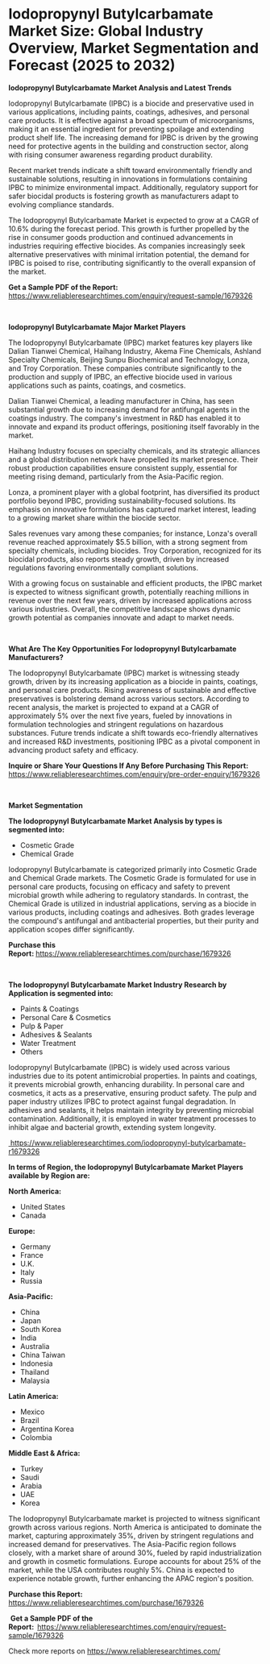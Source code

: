 <p><h1>Iodopropynyl Butylcarbamate Market Size: Global Industry Overview, Market Segmentation and Forecast (2025 to 2032)</h1></p><p><strong>Iodopropynyl Butylcarbamate Market Analysis and Latest Trends</strong></p>
<p><p>Iodopropynyl Butylcarbamate (IPBC) is a biocide and preservative used in various applications, including paints, coatings, adhesives, and personal care products. It is effective against a broad spectrum of microorganisms, making it an essential ingredient for preventing spoilage and extending product shelf life. The increasing demand for IPBC is driven by the growing need for protective agents in the building and construction sector, along with rising consumer awareness regarding product durability.</p><p>Recent market trends indicate a shift toward environmentally friendly and sustainable solutions, resulting in innovations in formulations containing IPBC to minimize environmental impact. Additionally, regulatory support for safer biocidal products is fostering growth as manufacturers adapt to evolving compliance standards.</p><p>The Iodopropynyl Butylcarbamate Market is expected to grow at a CAGR of 10.6% during the forecast period. This growth is further propelled by the rise in consumer goods production and continued advancements in industries requiring effective biocides. As companies increasingly seek alternative preservatives with minimal irritation potential, the demand for IPBC is poised to rise, contributing significantly to the overall expansion of the market.</p></p>
<p><strong>Get a Sample PDF of the Report:&nbsp;</strong> <a href="https://www.reliableresearchtimes.com/enquiry/request-sample/1679326?utm_campaign=2627&utm_medium=2&utm_source=Github&utm_content=ia&utm_term=06032025&utm_id=iodopropynyl-butylcarbamate">https://www.reliableresearchtimes.com/enquiry/request-sample/1679326</a></p>
<p>&nbsp;</p>
<p><strong>Iodopropynyl Butylcarbamate Major Market Players</strong></p>
<p><p>The Iodopropynyl Butylcarbamate (IPBC) market features key players like Dalian Tianwei Chemical, Haihang Industry, Akema Fine Chemicals, Ashland Specialty Chemicals, Beijing Sunpu Biochemical and Technology, Lonza, and Troy Corporation. These companies contribute significantly to the production and supply of IPBC, an effective biocide used in various applications such as paints, coatings, and cosmetics.</p><p>Dalian Tianwei Chemical, a leading manufacturer in China, has seen substantial growth due to increasing demand for antifungal agents in the coatings industry. The company's investment in R&D has enabled it to innovate and expand its product offerings, positioning itself favorably in the market.</p><p>Haihang Industry focuses on specialty chemicals, and its strategic alliances and a global distribution network have propelled its market presence. Their robust production capabilities ensure consistent supply, essential for meeting rising demand, particularly from the Asia-Pacific region.</p><p>Lonza, a prominent player with a global footprint, has diversified its product portfolio beyond IPBC, providing sustainability-focused solutions. Its emphasis on innovative formulations has captured market interest, leading to a growing market share within the biocide sector.</p><p>Sales revenues vary among these companies; for instance, Lonza's overall revenue reached approximately $5.5 billion, with a strong segment from specialty chemicals, including biocides. Troy Corporation, recognized for its biocidal products, also reports steady growth, driven by increased regulations favoring environmentally compliant solutions.</p><p>With a growing focus on sustainable and efficient products, the IPBC market is expected to witness significant growth, potentially reaching millions in revenue over the next few years, driven by increased applications across various industries. Overall, the competitive landscape shows dynamic growth potential as companies innovate and adapt to market needs.</p></p>
<p>&nbsp;</p>
<p><strong>What Are The Key Opportunities For Iodopropynyl Butylcarbamate Manufacturers?</strong></p>
<p><p>The Iodopropynyl Butylcarbamate (IPBC) market is witnessing steady growth, driven by its increasing application as a biocide in paints, coatings, and personal care products. Rising awareness of sustainable and effective preservatives is bolstering demand across various sectors. According to recent analysis, the market is projected to expand at a CAGR of approximately 5% over the next five years, fueled by innovations in formulation technologies and stringent regulations on hazardous substances. Future trends indicate a shift towards eco-friendly alternatives and increased R&D investments, positioning IPBC as a pivotal component in advancing product safety and efficacy.</p></p>
<p><strong>Inquire or Share Your Questions If Any Before Purchasing This Report:</strong> <a href="https://www.reliableresearchtimes.com/enquiry/pre-order-enquiry/1679326?utm_campaign=2627&utm_medium=2&utm_source=Github&utm_content=ia&utm_term=06032025&utm_id=iodopropynyl-butylcarbamate">https://www.reliableresearchtimes.com/enquiry/pre-order-enquiry/1679326</a></p>
<p>&nbsp;</p>
<p><strong>Market Segmentation</strong></p>
<p><strong>The Iodopropynyl Butylcarbamate Market Analysis by types is segmented into:</strong></p>
<p><ul><li>Cosmetic Grade</li><li>Chemical Grade</li></ul></p>
<p><p>Iodopropynyl Butylcarbamate is categorized primarily into Cosmetic Grade and Chemical Grade markets. The Cosmetic Grade is formulated for use in personal care products, focusing on efficacy and safety to prevent microbial growth while adhering to regulatory standards. In contrast, the Chemical Grade is utilized in industrial applications, serving as a biocide in various products, including coatings and adhesives. Both grades leverage the compound's antifungal and antibacterial properties, but their purity and application scopes differ significantly.</p></p>
<p><strong>Purchase this Report:&nbsp;</strong><a href="https://www.reliableresearchtimes.com/purchase/1679326?utm_campaign=2627&utm_medium=2&utm_source=Github&utm_content=ia&utm_term=06032025&utm_id=iodopropynyl-butylcarbamate">https://www.reliableresearchtimes.com/purchase/1679326</a></p>
<p>&nbsp;</p>
<p><strong>The Iodopropynyl Butylcarbamate Market Industry Research by Application is segmented into:</strong></p>
<p><ul><li>Paints & Coatings</li><li>Personal Care & Cosmetics</li><li>Pulp & Paper</li><li>Adhesives & Sealants</li><li>Water Treatment</li><li>Others</li></ul></p>
<p><p>Iodopropynyl Butylcarbamate (IPBC) is widely used across various industries due to its potent antimicrobial properties. In paints and coatings, it prevents microbial growth, enhancing durability. In personal care and cosmetics, it acts as a preservative, ensuring product safety. The pulp and paper industry utilizes IPBC to protect against fungal degradation. In adhesives and sealants, it helps maintain integrity by preventing microbial contamination. Additionally, it is employed in water treatment processes to inhibit algae and bacterial growth, extending system longevity.</p></p>
<p><a href="https://www.reliableresearchtimes.com/iodopropynyl-butylcarbamate-r1679326?utm_campaign=2627&utm_medium=2&utm_source=Github&utm_content=ia&utm_term=06032025&utm_id=iodopropynyl-butylcarbamate">&nbsp;https://www.reliableresearchtimes.com/iodopropynyl-butylcarbamate-r1679326</a></p>
<p><strong>In terms of Region, the Iodopropynyl Butylcarbamate Market Players available by Region are:</strong></p>
<p>
    <p> <strong> North America: </strong>
        <ul>
            <li>United States</li>
            <li>Canada</li>
        </ul>
        </p> 
    <p> <strong> Europe: </strong>
        <ul>
            <li>Germany</li>
            <li>France</li>
            <li>U.K.</li>
            <li>Italy</li>
            <li>Russia</li>
        </ul>
        </p> 
    <p> <strong> Asia-Pacific: </strong>
        <ul>
            <li>China</li>
            <li>Japan</li>
            <li>South Korea</li>
            <li>India</li>
            <li>Australia</li>
            <li>China Taiwan</li>
            <li>Indonesia</li>
            <li>Thailand</li>
            <li>Malaysia</li>
        </ul>
        </p> 
    <p> <strong> Latin America: </strong>
        <ul>
            <li>Mexico</li>
            <li>Brazil</li>
            <li>Argentina Korea</li>
            <li>Colombia</li>
        </ul>
        </p> 
    <p> <strong> Middle East & Africa: </strong>
        <ul>
            <li>Turkey</li>
            <li>Saudi</li>
            <li>Arabia</li>
            <li>UAE</li>
            <li>Korea</li>
        </ul>
    </p>
    </p>
<p><p>The Iodopropynyl Butylcarbamate market is projected to witness significant growth across various regions. North America is anticipated to dominate the market, capturing approximately 35%, driven by stringent regulations and increased demand for preservatives. The Asia-Pacific region follows closely, with a market share of around 30%, fueled by rapid industrialization and growth in cosmetic formulations. Europe accounts for about 25% of the market, while the USA contributes roughly 5%. China is expected to experience notable growth, further enhancing the APAC region's position.</p></p>
<p><strong>Purchase this Report: </strong><a href="https://www.reliableresearchtimes.com/purchase/1679326?utm_campaign=2627&utm_medium=2&utm_source=Github&utm_content=ia&utm_term=06032025&utm_id=iodopropynyl-butylcarbamate">https://www.reliableresearchtimes.com/purchase/1679326</a></p>
<p>&nbsp;<strong>Get a Sample PDF of the Report:&nbsp;&nbsp;</strong><a href="https://www.reliableresearchtimes.com/enquiry/request-sample/1679326?utm_campaign=2627&utm_medium=2&utm_source=Github&utm_content=ia&utm_term=06032025&utm_id=iodopropynyl-butylcarbamate">https://www.reliableresearchtimes.com/enquiry/request-sample/1679326</a></p>
<p><strong></strong></p>
<p>Check more reports on <a href="https://www.reliableresearchtimes.com/?utm_campaign=2627&utm_medium=2&utm_source=Github&utm_content=ia&utm_term=06032025&utm_id=iodopropynyl-butylcarbamate">https://www.reliableresearchtimes.com/</a></p>